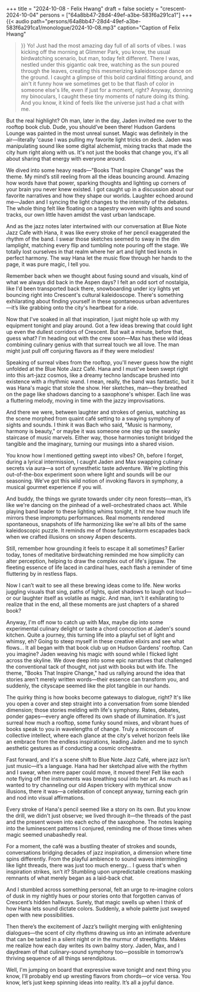 +++
title = "2024-10-08 - Felix Hwang"
draft = false
society = "crescent-2024-10-04"
persons = ["64a8bb47-28d4-49ef-a3be-583f6a291ca1"]
+++
{{< audio
    path="persons/64a8bb47-28d4-49ef-a3be-583f6a291ca1/monologue/2024-10-08.mp3" 
    caption="Caption of Felix Hwang"
>}}
Yo! Just had the most amazing day full of all sorts of vibes.
I was kicking off the morning at Glimmer Park, you know, the usual birdwatching scenario, but man, today felt different. There I was, nestled under this gigantic oak tree, watching as the sun poured through the leaves, creating this mesmerizing kaleidoscope dance on the ground. I caught a glimpse of this bold cardinal flitting around, and ain't it funny how we sometimes get to be that flash of color in someone else's life, even if just for a moment, right? Anyway, donning my binoculars, I caught these tiny moments of nature doing its thing. And you know, it kind of feels like the universe just had a chat with me. 

But the real highlight? Oh man, later in the day, Jaden invited me over to the rooftop book club. Dude, you should’ve been there! Hudson Gardens Lounge was painted in the most unreal sunset. Magic was definitely in the air—literally 'cause I was pulling my favorite light tricks on deck. Jaden was manipulating sound like some digital alchemist, mixing tracks that made the city hum right along with us. It's not just the books that change you, it's all about sharing that energy with everyone around. 

We dived into some heavy reads—"Books That Inspire Change" was the theme. My mind’s still reeling from all the ideas bouncing around. Amazing how words have that power, sparking thoughts and lighting up corners of your brain you never knew existed. I got caught up in a discussion about our favorite narratives and how they shape our worlds. Laughter echoed around me—Jaden and I syncing the light changes to the intensity of the debates. The whole thing felt like floating on a tapestry woven with lights and sound tracks, our own little haven amidst the vast urban landscape.

And as the jazz notes later intertwined with our conversation at Blue Note Jazz Cafe with Hana, it was like every stroke of her pencil exaggerated the rhythm of the band. I swear those sketches seemed to sway in the dim lamplight, matching every flip and tumbling note pouring off the stage. We totally lost ourselves in that realm where her art and light tied knots in perfect harmony. The way Hana let the music flow through her hands to the page, it was pure magic, I tell you.

Remember back when we thought about fusing sound and visuals, kind of what we always did back in the Aspen days? I felt an odd sort of nostalgia, like I'd been transported back there, snowboarding under icy lights yet bouncing right into Crescent's cultural kaleidoscope. There's something exhilarating about finding yourself in these spontaneous urban adventures—it’s like grabbing onto the city's heartbeat for a ride.

Now that I've soaked in all that inspiration, I just might hole up with my equipment tonight and play around. Got a few ideas brewing that could light up even the dullest corridors of Crescent. But wait a minute, before that, guess what? I'm heading out with the crew soon—Max has these wild ideas combining culinary genius with that surreal touch we all love. The man might just pull off conjuring flavors as if they were melodies!


Speaking of surreal vibes from the rooftop, you'll never guess how the night unfolded at the Blue Note Jazz Café. Hana and I must've been swept right into this art-jazz cosmos, like a dreamy techno landscape brushed into existence with a rhythmic wand. I mean, really, the band was fantastic, but it was Hana's magic that stole the show. Her sketches, man—they breathed on the page like shadows dancing to a saxophone's whisper. Each line was a fluttering melody, moving in time with the jazzy improvisations.

And there we were, between laughter and strokes of genius, watching as the scene morphed from quaint café setting to a swaying symphony of sights and sounds. I think it was Bach who said, "Music is harmony, harmony is beauty," or maybe it was someone one step up the swanky staircase of music marvels. Either way, those harmonies tonight bridged the tangible and the imaginary, turning our musings into a shared vision. 

You know how I mentioned getting swept into vibes? Oh, before I forget, during a lyrical intermission, I caught Jaden and Max swapping culinary secrets via aura—a sort of synesthetic taste adventure. We're plotting this out-of-the-box experiment soon where light and sounds will be our seasoning. We've got this wild notion of invoking flavors in symphony, a musical gourmet experience if you will.

And buddy, the things we gyrate towards under city neon forests—man, it’s like we're dancing on the pinhead of a well-orchestrated chaos act. While playing band leader to these lighting whims tonight, it hit me how much life mirrors these impromptu performances. Real moments rendered spontaneous, snapshots of life harmonizing like we're all bits of the same kaleidoscopic puzzle. It reminds me of those funkeystorm escapades back when we crafted illusions on snowy Aspen descents.

Still, remember how grounding it feels to escape it all sometimes? Earlier today, tones of meditative birdwatching reminded me how simplicity can alter perception, helping to draw the complex out of life's jigsaw. The fleeting essence of life laced in cardinal hues, each flash a reminder of time fluttering by in restless flaps.

Now I can’t wait to see all these brewing ideas come to life. New works juggling visuals that sing, paths of lights, quiet shadows to laugh out loud—or our laughter itself as volatile as magic. And man, isn't it exhilarating to realize that in the end, all these moments are just chapters of a shared book?

Anyway, I'm off now to catch up with Max, maybe dip into some experimental culinary delight or taste a chord concoction at Jaden's sound kitchen. Quite a journey, this turning life into a playful set of light and whimsy, eh? Going to steep myself in these creative elixirs and see what flows...
It all began with that book club up on Hudson Gardens' rooftop. Can you imagine? Jaden weaving his magic with sound while I flicked light across the skyline. We dove deep into some epic narratives that challenged the conventional tack of thought, not just with books but with life. The theme, "Books That Inspire Change," had us rallying around the idea that stories aren't merely written words—their essence can transform you, and suddenly, the cityscape seemed like the plot tangible in our hands.

The quirky thing is how books become gateways to dialogue, right? It's like you open a cover and step straight into a conversation from some blended dimension; those stories melding with life's symphony. Rates, debates, ponder gapes—every angle offered its own shade of illumination. It's just surreal how much a rooftop, some funky sound mixes, and vibrant hues of books speak to you in wavelengths of change. Truly a microcosm of collective intellect, where each glance at the city's velvet horizon feels like an embrace from the endless inspirations, leading Jaden and me to synch aesthetic gestures as if conducting a cosmic orchestra.

Fast forward, and it's a scene shift to Blue Note Jazz Café, where jazz isn’t just music—it’s a language. Hana had her sketchpad alive with the rhythm and I swear, when mere paper could move, it moved there! Felt like each note flying off the instruments was breathing soul into her art. As much as I wanted to try channeling our old Aspen trickery with mythical snow illusions, there it was—a celebration of concept anyway, turning each grin and nod into visual affirmations.

Every stroke of Hana's pencil seemed like a story on its own. But you know the drill, we didn't just observe; we lived through it—the threads of the past and the present woven into each echo of the saxophone. The notes leaping into the luminescent patterns I conjured, reminding me of those times when magic seemed unabashedly real.

For a moment, the café was a bustling theater of strokes and sounds, conversations bridging decades of jazz inspiration, a dimension where time spins differently. From the playful ambience to sound waves intermingling like light threads, there was just too much energy... I guess that's when inspiration strikes, isn’t it? Stumbling upon unpredictable creations masking remnants of what merely began as a laid-back chat.

And I stumbled across something personal, felt an urge to re-imagine colors of dusk in my nightly hues or pour stories onto that forgotten canvas of Crescent’s hidden hallways. Surely, that magic swells up when I think of how Hana lets sound dictate colors. Suddenly, a whole palette just swayed open with new possibilities.

Then there’s the excitement of Jazz’s twilight merging with enlightening dialogues—the scent of city rhythms drawing us into an intimate adventure that can be tasted in a silent night or in the murmur of streetlights. Makes me realize how each day writes its own balmy story. Jaden, Max, and I daydream of that culinary-sound symphony too—possible in tomorrow’s thriving sequence of all things serendipitous.

Well, I'm jumping on board that expressive wave tonight and next thing you know, I'll probably end up wresting flavors from chords—or vice versa.
You know, let’s just keep spinning ideas into reality. It’s all a joyful dance.
